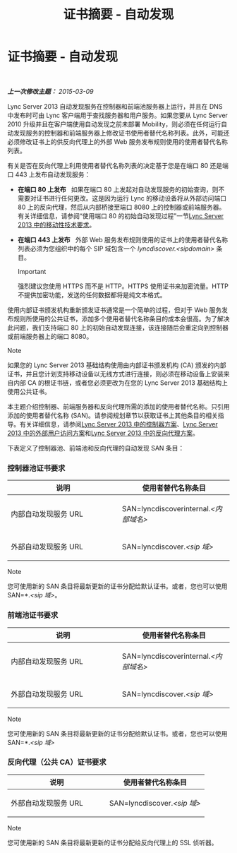 ﻿---
title: 证书摘要 - 自动发现
TOCTitle: 证书摘要 - 自动发现
ms:assetid: 16ac96bb-882a-4141-b75c-9530637548d9
ms:mtpsurl: https://technet.microsoft.com/zh-cn/library/JJ945616(v=OCS.15)
ms:contentKeyID: 52060965
ms.date: 05/19/2016
mtps_version: v=OCS.15
ms.translationtype: HT
---

# 证书摘要 - 自动发现

 

_**上一次修改主题：** 2015-03-09_

Lync Server 2013 自动发现服务在控制器和前端池服务器上运行，并且在 DNS 中发布时可由 Lync 客户端用于查找服务器和用户服务。如果您要从 Lync Server 2010 升级并且在客户端使用自动发现之前未部署 Mobility，则必须在任何运行自动发现服务的控制器和前端服务器上修改证书使用者替代名称列表。此外，可能还必须修改证书上的供反向代理上的外部 Web 服务发布规则使用的使用者替代名称列表。

有关是否在反向代理上利用使用者替代名称列表的决定基于您是在端口 80 还是端口 443 上发布自动发现服务：

  - **在端口 80 上发布**   如果在端口 80 上发起对自动发现服务的初始查询，则不需要对证书进行任何更改。这是因为运行 Lync 的移动设备将从外部访问端口 80 上的反向代理，然后从内部桥接至端口 8080 上的控制器或前端服务器。有关详细信息，请参阅“使用端口 80 的初始自动发现过程”一节[Lync Server 2013 中的移动性技术要求](lync-server-2013-technical-requirements-for-mobility.md)。

  - **在端口 443 上发布**   外部 Web 服务发布规则使用的证书上的使用者替代名称列表必须为您组织中的每个 SIP 域包含一个 *lyncdiscover.\<sipdomain\>* 条目。
    
    > [!IMPORTANT]  
	> 强烈建议您使用 HTTPS 而不是 HTTP。HTTPS 使用证书来加密流量。HTTP 不提供加密功能，发送的任何数据都将是纯文本格式。


使用内部证书颁发机构重新颁发证书通常是一个简单的过程，但对于 Web 服务发布规则所使用的公共证书，添加多个使用者替代名称条目的成本会很高。为了解决此问题，我们支持端口 80 上的初始自动发现连接，该连接随后会重定向到控制器或前端服务器上的端口 8080。

> [!NOTE]  
> 如果您的 Lync Server 2013 基础结构使用由内部证书颁发机构 (CA) 颁发的内部证书，并且您计划支持移动设备以无线方式进行连接，则必须在移动设备上安装来自内部 CA 的根证书链，或者您必须更改为在您的 Lync Server 2013 基础结构上使用公共证书。



本主题介绍控制器、前端服务器和反向代理所需的添加的使用者替代名称。只引用添加的使用者替代名称 (SAN)。请参阅规划章节以获取证书上其他条目的相关指导。有关详细信息，请参阅[Lync Server 2013 中的控制器方案](lync-server-2013-scenarios-for-the-director.md)、[Lync Server 2013 中的外部用户访问方案](lync-server-2013-scenarios-for-external-user-access.md)和[Lync Server 2013 中的反向代理方案](lync-server-2013-scenarios-for-reverse-proxy.md)。

下表定义了控制器池、前端池和反向代理的自动发现 SAN 条目：

### 控制器池证书要求

<table>
<colgroup>
<col style="width: 50%" />
<col style="width: 50%" />
</colgroup>
<thead>
<tr class="header">
<th>说明</th>
<th>使用者替代名称条目</th>
</tr>
</thead>
<tbody>
<tr class="odd">
<td><p>内部自动发现服务 URL</p></td>
<td><p>SAN=lyncdiscoverinternal.<em>&lt;内部域名&gt;</em></p></td>
</tr>
<tr class="even">
<td><p>外部自动发现服务 URL</p></td>
<td><p>SAN=lyncdiscover.<em>&lt;sip 域&gt;</em></p></td>
</tr>
</tbody>
</table>


> [!NOTE]  
> 您可使用新的 SAN 条目将最新更新的证书分配给默认证书。或者，您也可以使用 SAN=*.<em>&lt;sip 域&gt;</em>。



### 前端池证书要求

<table>
<colgroup>
<col style="width: 50%" />
<col style="width: 50%" />
</colgroup>
<thead>
<tr class="header">
<th>说明</th>
<th>使用者替代名称条目</th>
</tr>
</thead>
<tbody>
<tr class="odd">
<td><p>内部自动发现服务 URL</p></td>
<td><p>SAN=lyncdiscoverinternal.<em>&lt;内部域名&gt;</em></p></td>
</tr>
<tr class="even">
<td><p>外部自动发现服务 URL</p></td>
<td><p>SAN=lyncdiscover.<em>&lt;sip 域&gt;</em></p></td>
</tr>
</tbody>
</table>


> [!NOTE]  
> 您可使用新的 SAN 条目将最新更新的证书分配给默认证书。或者，您也可以使用 SAN=*.<em>&lt;sip 域&gt;</em>



### 反向代理（公共 CA）证书要求

<table>
<colgroup>
<col style="width: 50%" />
<col style="width: 50%" />
</colgroup>
<thead>
<tr class="header">
<th>说明</th>
<th>使用者替代名称条目</th>
</tr>
</thead>
<tbody>
<tr class="odd">
<td><p>外部自动发现服务 URL</p></td>
<td><p>SAN=lyncdiscover.<em>&lt;sip 域&gt;</em></p></td>
</tr>
</tbody>
</table>


> [!NOTE]  
> 您可使用新的 SAN 条目将最新更新的证书分配给反向代理上的 SSL 侦听器。


